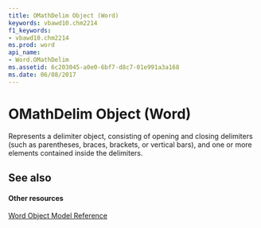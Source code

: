 ```yaml
---
title: OMathDelim Object (Word)
keywords: vbawd10.chm2214
f1_keywords:
- vbawd10.chm2214
ms.prod: word
api_name:
- Word.OMathDelim
ms.assetid: 6c203045-a0e0-6bf7-d8c7-01e991a3a168
ms.date: 06/08/2017
---
```



# OMathDelim Object (Word)

Represents a delimiter object, consisting of opening and closing delimiters (such as parentheses, braces, brackets, or vertical bars), and one or more elements contained inside the delimiters.


## See also


#### Other resources



[Word Object Model Reference](http://msdn.microsoft.com/library/be452561-b436-bb9b-6f94-3faa9a74a6fd%28Office.15%29.aspx)

